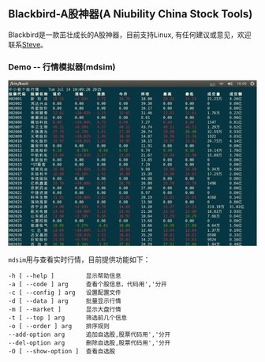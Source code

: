 ## Blackbird-A股神器(A Niubility China Stock Tools)
Blackbird是一款茁壮成长的A股神器，目前支持Linux, 有任何建议或意见，欢迎联系[Steve](mailto:zhongsizhi@foxmail.com)。

### Demo -- 行情模拟器(mdsim)
![Blackbird.gif](demo/demo.gif)

`mdsim`用与查看实时行情，目前提供功能如下：

    -h [ --help ]         显示帮助信息
    -a [ --code ] arg     查看个股信息，代码用','分开
    -c [ --config ] arg   设置配置文件
    -d [ --data ] arg     批量显示行情
    -m [ --market ]       显示大盘行情
    -t [ --top ] arg      筛选前几个信息
    -o [ --order ] arg    排序规则
    --add-option arg      追加自选股,股票代码用','分开
    --del-option arg      删除自选股,股票代码用','分开
    -O [ --show-option ]  查看自选股
